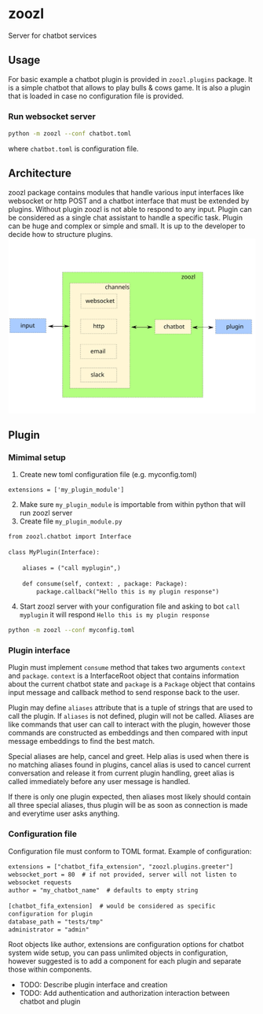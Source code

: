 # zoozl

Server for chatbot services

## Usage

For basic example a chatbot plugin is provided in `zoozl.plugins` package. It is a simple chatbot that allows to play bulls & cows game. It is also a plugin that is loaded in case no configuration file is provided.

### Run websocket server

```bash
python -m zoozl --conf chatbot.toml
```
where `chatbot.toml` is configuration file.

## Architecture

zoozl package contains modules that handle various input interfaces like websocket or http POST and a chatbot interface that must be extended by plugins. Without plugin zoozl is not able to respond to any input. Plugin can be considered as a single chat assistant to handle a specific task. Plugin can be huge and complex or simple and small. It is up to the developer to decide how to structure plugins.
![zoozl_package](docs/images/zoozl_package.svg)


## Plugin

### Mimimal setup

1. Create new toml configuration file (e.g. myconfig.toml)
```
extensions = ['my_plugin_module']
```
2. Make sure `my_plugin_module` is importable from within python that will run zoozl server
3. Create file `my_plugin_module.py`
```
from zoozl.chatbot import Interface

class MyPlugin(Interface):

    aliases = ("call myplugin",)

    def consume(self, context: , package: Package):
        package.callback("Hello this is my plugin response")
```
4. Start zoozl server with your configuration file and asking to bot `call myplugin` it will respond `Hello this is my plugin response`
```bash
python -m zoozl --conf myconfig.toml
```

### Plugin interface

Plugin must implement `consume` method that takes two arguments `context` and `package`. `context` is a InterfaceRoot object that contains information about the current chatbot state and `package` is a `Package` object that contains input message and callback method to send response back to the user.

Plugin may define `aliases` attribute that is a tuple of strings that are used to call the plugin. If `aliases` is not defined, plugin will not be called. Aliases are like commands that user can call to interact with the plugin, however those commands are constructed as embeddings and then compared with input message embeddings to find the best match.

Special aliases are help, cancel and greet. Help alias is used when there is no matching aliases found in plugins, cancel alias is used to cancel current conversation and release it from current plugin handling, greet alias is called immediately before any user message is handled.

If there is only one plugin expected, then aliases most likely should contain all three special aliases, thus plugin will be as soon as connection is made and everytime user asks anything.

### Configuration file

Configuration file must conform to TOML format. Example of configuration:
```
extensions = ["chatbot_fifa_extension", "zoozl.plugins.greeter"]
websocket_port = 80  # if not provided, server will not listen to websocket requests
author = "my_chatbot_name"  # defaults to empty string

[chatbot_fifa_extension]  # would be considered as specific configuration for plugin
database_path = "tests/tmp"
administrator = "admin"
```

Root objects like author, extensions are configuration options for chatbot system wide setup, you can pass unlimited objects in configuration, however suggested is to add a component for each plugin and separate those within components.


* TODO: Describe plugin interface and creation
* TODO: Add authentication and authorization interaction between chatbot and plugin
